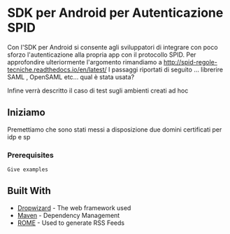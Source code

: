 # SDK per Android per Autenticazione SPID
Con l'SDK per Android si consente agli sviluppatori di integrare con poco sforzo l'autenticazione alla propria app con il protocollo SPID.
Per approfondire ulteriormente l'argomento rimandiamo a http://spid-regole-tecniche.readthedocs.io/en/latest/
I passaggi riportati di seguito ... librerire SAML , OpenSAML etc... qual è stata usata?

Infine verrà descritto il caso di test sugli ambienti creati ad hoc
## Iniziamo
Premettiamo che sono stati messi a disposizione due domini certificati per idp e sp
### Prerequisites

```
Give examples
```
## Built With
* [Dropwizard](http://www.dropwizard.io/1.0.2/docs/) - The web framework used
* [Maven](https://maven.apache.org/) - Dependency Management
* [ROME](https://rometools.github.io/rome/) - Used to generate RSS Feeds
